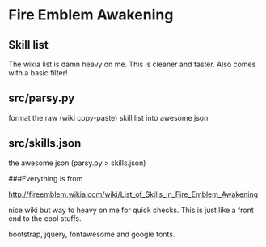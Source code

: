 # Fire Emblem Awakening
## Skill list

The wikia list is damn heavy on me. This is cleaner and faster.
Also comes with a basic filter!

## **src/parsy.py**
format the raw (wiki copy-paste) skill list
into awesome json.

## **src/skills.json**
the awesome json (parsy.py > skills.json)

###Everything is from

http://fireemblem.wikia.com/wiki/List_of_Skills_in_Fire_Emblem_Awakening

nice wiki but way to heavy on me for quick checks.
This is just like a front end to the cool stuffs.

bootstrap, jquery, fontawesome and google fonts.
